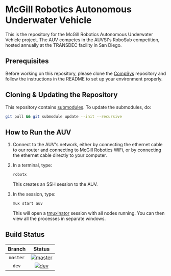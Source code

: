 # McGill Robotics Autonomous Underwater Vehicle

This is the repository for the McGill Robotics Autonomous Underwater Vehicle
project. The AUV competes in the AUVSI's RoboSub competition, hosted annually
at the TRANSDEC facility in San Diego.

## Prerequisites

Before working on this repository, please clone the [CompSys](https://github.com/mcgill-robotics/compsys)
repository and follow the instructions in the README to set up your environment
properly.

## Cloning & Updating the Repository

This repository contains [submodules](https://git-scm.com/book/en/v2/Git-Tools-Submodules).
To update the submodules, do:

```bash
git pull && git submodule update --init --recursive
```

## How to Run the AUV

1. Connect to the AUV's network, either by connecting the ethernet cable to our
router and connecting to McGill Robotics WiFi, or by connecting the ethernet
cable directly to your computer.
2. In a terminal, type:

   ```bash
   robotx
   ```

   This creates an SSH session to the AUV.
3. In the session, type:

   ```bash
   mux start auv
   ```

   This will open a [tmuxinator](https://github.com/tmuxinator/tmuxinator)
   session with all nodes running. You can then view all the processes in
   separate windows.

## Build Status

[master]: http://dev.mcgillrobotics.com:8080/buildStatus/icon?job=auv_master
[master url]: http://dev.mcgillrobotics.com:8080/job/auv_master

[dev]: http://dev.mcgillrobotics.com:8080/buildStatus/icon?job=auv_dev
[dev url]: http://dev.mcgillrobotics.com:8080/job/auv_dev

| Branch   | Status                  |
|:--------:|:-----------------------:|
| `master` | [![master]][master url] |
| `dev`    | [![dev]][dev url]       |
